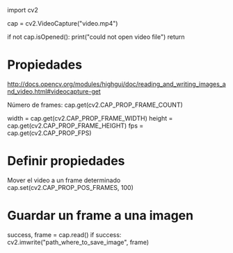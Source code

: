 import cv2

cap = cv2.VideoCapture("video.mp4")

if not cap.isOpened():
    print("could not open video file")
    return


# Propiedades
http://docs.opencv.org/modules/highgui/doc/reading_and_writing_images_and_video.html#videocapture-get

Número de frames:
cap.get(cv2.CAP_PROP_FRAME_COUNT)

width  = cap.get(cv2.CAP_PROP_FRAME_WIDTH)
height = cap.get(cv2.CAP_PROP_FRAME_HEIGHT)
fps    = cap.get(cv2.CAP_PROP_FPS)


# Definir propiedades
Mover el video a un frame determinado
cap.set(cv2.CAP_PROP_POS_FRAMES, 100)


# Guardar un frame a una imagen
success, frame = cap.read()
if success:
  cv2.imwrite("path_where_to_save_image", frame)
